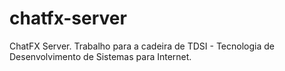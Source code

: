 chatfx-server
=============

ChatFX Server. Trabalho para a cadeira de TDSI - Tecnologia de Desenvolvimento de Sistemas para Internet.
